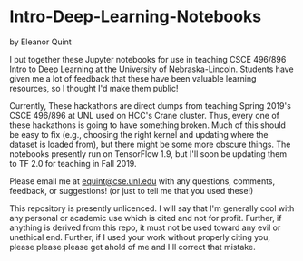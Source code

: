 # Intro-Deep-Learning-Notebooks

by Eleanor Quint

I put together these Jupyter notebooks for use in teaching CSCE 496/896 Intro to Deep Learning at the University of Nebraska-Lincoln. Students have given me a lot of feedback that these have been valuable learning resources, so I thought I'd make them public!

Currently, These hackathons are direct dumps from teaching Spring 2019's CSCE 496/896 at UNL used on HCC's Crane cluster. Thus, every one of these hackathons is going to have something broken. Much of this should be easy to fix (e.g., choosing the right kernel and updating where the dataset is loaded from), but there might be some more obscure things. The notebooks presently run on TensorFlow 1.9, but I'll soon be updating them to TF 2.0 for teaching in Fall 2019.

Please email me at equint@cse.unl.edu with any questions, comments, feedback, or suggestions! (or just to tell me that you used these!)

This repository is presently unlicenced. I will say that I'm generally cool with any personal or academic use which is cited and not for profit. Further, if anything is derived from this repo, it must not be used toward any evil or unethical end. Further, if I used your work without properly citing you, please please please get ahold of me and I'll correct that mistake.
